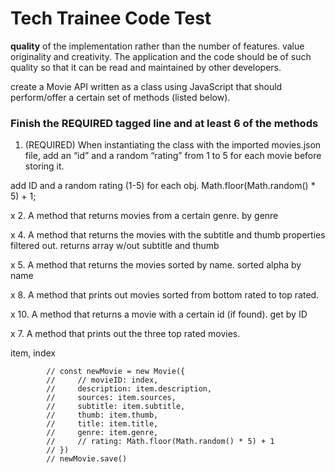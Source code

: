 # Tech Trainee Code Test

**quality** of the implementation rather than the number of features.
value originality and creativity. 
The application and the code should be of such quality so that it can be read and maintained by other developers.


create a Movie API written as a class using JavaScript that should perform/offer a certain set of methods (listed below). 

### Finish the REQUIRED tagged line and at least 6 of the methods
1. (REQUIRED) When instantiating the class with the imported movies.json file, add an “id” and a random “rating” from 1 to 5 for each movie before storing it.

add ID and a random rating (1-5) for each obj.
Math.floor(Math.random() * 5) + 1;




x 2. A method that returns movies from a certain genre.
   by genre

x 4. A method that returns the movies with the subtitle and thumb properties filtered out.
   returns array w/out subtitle and thumb

x 5. A method that returns the movies sorted by name.
	sorted alpha by name
   
x 8. A method that prints out movies sorted from bottom rated to top rated.

x 10. A method that returns a movie with a certain id (if found).
    get by ID

x 7. A method that prints out the three top rated movies.


item, index

            // const newMovie = new Movie({
            //     // movieID: index,
            //     description: item.description,
            //     sources: item.sources,
            //     subtitle: item.subtitle,
            //     thumb: item.thumb,
            //     title: item.title,
            //     genre: item.genre,
            //     // rating: Math.floor(Math.random() * 5) + 1
            // })
            // newMovie.save()